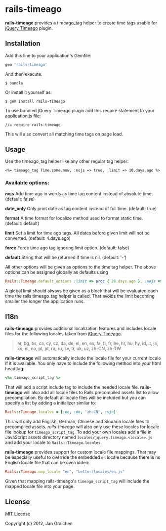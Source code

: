 # rails-timeago

**rails-timeago** provides a timeago_tag helper to create time tags usable for
[jQuery Timeago](https://github.com/rmm5t/jquery-timeago) plugin.

## Installation

Add this line to your application's Gemfile:

```ruby
gem 'rails-timeago'
```

And then execute:

    $ bundle

Or install it yourself as:

    $ gem install rails-timeago

To use bundled jQuery Timeago plugin add this require statement to your application.js file:

    //= require rails-timeago

This will also convert all matching time tags on page load.

## Usage

Use the timeago_tag helper like any other regular tag helper:

```erb
<%= timeago_tag Time.zone.now, :nojs => true, :limit => 10.days.ago %>
```


### Available options:

**nojs**
Add time ago in words as time tag content instead of absolute time.
(default: false)

**date_only**
Only print date as tag content instead of full time.
(default: true)

**format**
A time format for localize method used to format static time.
(default: default)

**limit**
Set a limit for time ago tags. All dates before given limit will not be converted.
(default: 4.days.ago)

**force**
Force time ago tag ignoring limit option.
(default: false)

**default**
String that will be returned if time is nil.
(default: '-')


All other options will be given as options to the time tag helper.
The above options can be assigned globally as defaults using

```ruby
Rails::Timeago.default_options :limit => proc { 20.days.ago }, :nojs => true
```

A global limit should always be given as a block that will be evaluated each time
the rails timeago_tag helper is called. That avoids the limit becoming smaller the
longer the application runs.

## I18n

**rails-timeago** provides additional localization features and includes locale
files for the following locales taken from [jQuery Timeago](https://github.com/rmm5t/jquery-timeago).

> ar, bg, bs, ca, cy, cz, da, de, el, en, es, fa, fi, fr,
> he, hr, hu, hy, id, it, ja, ko, nl, no, pl, pt, ro, ru,
> sv, tr, uk, uz, zh-CN, zh-TW

**rails-timeago** will automatically include the locale file for your current
locale if it is available. You only have to include the following method into
your html head tag:

```ruby
<%= timeago_script_tag %>
```

That will add a script include tag to include the needed locale file.
**rails-timeago** will also add all locale files to Rails precompiled assets
list to allow precompilation. By default all locale files will be included but
you can specify a list by adding a initializer similar to:

```ruby
Rails::Timeago.locales = [:en, :de, "zh-CN", :sjn]
```

This will only add English, German, Chinese and Sindarin locale files to
precompiled assets. *rails-timeago* will also only use these locales for
locale file lookup for `timeago_script_tag`.
To add your own locales add a file in JavaScript assets directory named
`locales/jquery.timeago.<locale>.js` and add your locale to `Rails::Timeago.locales`.

**rails-timeago** provides support for custom locale file mappings. That may be
especially useful to override the embedded `en` locale because there is no English
locale file that can be overridden:

```ruby
Rails::Timeago.map_locale "en", "better/locales/en.js"
```

Given that mapping rails-timeago's `timeago_script_tag` will include the mapped
locale file into your page.

## License

[MIT License](http://www.opensource.org/licenses/mit-license.php)

Copyright (c) 2012, Jan Graichen
